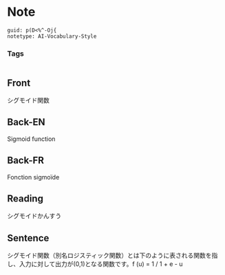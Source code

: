 # Note
```
guid: p(D<%^-Oj{
notetype: AI-Vocabulary-Style
```

### Tags
```
```

## Front
シグモイド関数

## Back-EN
Sigmoid function

## Back-FR
Fonction sigmoïde

## Reading
シグモイドかんすう

## Sentence
シグモイド関数（別名ロジスティック関数）とは下のように表される関数を指し、入力に対して出力が(0,1)となる関数です。f (u) = 1 / 1 + e - u
